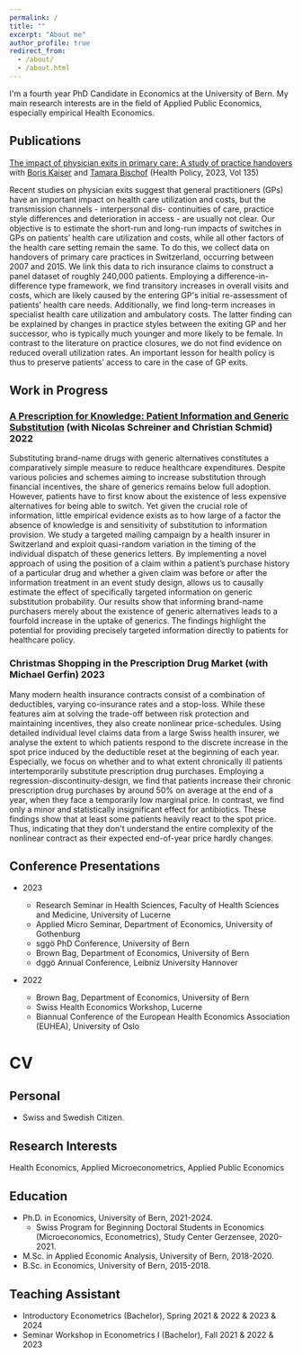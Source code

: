 ```yaml
---
permalink: /
title: ""
excerpt: "About me"
author_profile: true
redirect_from: 
  - /about/
  - /about.html
---
```


I'm a fourth year PhD Candidate in Economics at the University of Bern. My main research interests are in the field of Applied Public Economics, especially empirical Health Economics. 

## Publications
[The impact of physician exits in primary care: A study of practice handovers](https://doi.org/10.1016/j.healthpol.2023.104867) with [Boris Kaiser](https://sites.google.com/site/kaisereconomics/home) and [Tamara Bischof](https://sites.google.com/view/tamarabischof/home) (Health Policy, 2023, Vol 135)

Recent studies on physician exits suggest that general practitioners (GPs) have an important impact on health care utilization and costs, but the transmission channels - interpersonal dis- continuities of care, practice style differences and deterioration in access - are usually not clear. Our objective is to estimate the short-run and long-run impacts of switches in GPs on patients’ health care utilization and costs, while all other factors of the health care setting remain the same. To do this, we collect data on handovers of primary care practices in Switzerland, occurring between 2007 and 2015. We link this data to rich insurance claims to construct a panel dataset of roughly 240,000 patients. Employing a difference-in-difference type framework, we find transitory increases in overall visits and costs, which are likely caused by the entering GP's initial re-assessment of patients’ health care needs. Additionally, we find long-term increases in specialist health care utilization and ambulatory costs. The latter finding can be explained by changes in practice styles between the exiting GP and her successor, who is typically much younger and more likely to be female. In contrast to the literature on practice closures, we do not find evidence on reduced overall utilization rates. An important lesson for health policy is thus to preserve patients’ access to care in the case of GP exits.

## Work in Progress
### [A Prescription for Knowledge: Patient Information and Generic Substitution](https://edoc.unibas.ch/96408/1/2024_05_A_Prescription_for_Knowledge_Patient_Information_and_Generic_Substitution.pdf) (with Nicolas Schreiner and Christian Schmid) 2022
Substituting brand-name drugs with generic alternatives constitutes a comparatively simple measure to reduce healthcare expenditures. Despite various policies and schemes aiming to increase substitution through financial incentives, the share of generics remains below full adoption. However, patients have to first know about the existence of less expensive alternatives for being able to switch. Yet given the crucial role of information, little empirical evidence exists as to how large of a factor the absence of knowledge is and sensitivity of substitution to information provision. We study a targeted mailing campaign by a health insurer in Switzerland and exploit quasi-random variation in the timing of the individual dispatch of these generics letters. By implementing a novel approach of using the position of a claim within a patient’s purchase history of a particular drug and whether a given claim was before or after the information treatment in an event study design, allows us to causally estimate the effect of specifically targeted information on generic substitution probability. Our results show that informing brand-name purchasers merely about the existence of generic alternatives leads to a fourfold increase in the uptake of generics. The findings highlight the potential for providing precisely targeted information directly to patients for healthcare policy.

### Christmas Shopping in the Prescription Drug Market (with Michael Gerfin) 2023
Many modern health insurance contracts consist of a combination of deductibles, varying co-insurance rates and a stop-loss. While these features aim at solving the trade-off between risk protection and maintaining incentives, they also create nonlinear price-schedules. Using detailed individual level claims data from a large Swiss health insurer, we analyse the extent to which patients respond to the discrete increase in the spot price induced by the deductible reset at the beginning of each year. Especially, we focus on whether and to what extent chronically ill patients intertemporarily substitute prescription drug purchases. Employing a regression-discontinuity-design, we find that patients increase their chronic prescription drug purchases by around 50% on average at the end of a year, when they face a temporarily low marginal price. In contrast, we find only a minor and statistically insignificant effect for antibiotics. These findings show that at least some patients heavily react to the spot price. Thus, indicating that they don't understand the entire complexity of the nonlinear contract as their expected end-of-year price hardly changes.


## Conference Presentations
* 2023
  * Research Seminar in Health Sciences, Faculty of Health Sciences and Medicine, University of Lucerne
  * Applied Micro Seminar, Department of Economics, University of Gothenburg  
  * sggö PhD Conference, University of Bern  
  * Brown Bag, Department of Economics, University of Bern
  * dggö Annual Conference, Leibniz University Hannover

* 2022
  * Brown Bag, Department of Economics, University of Bern
  * Swiss Health Economics Workshop, Lucerne
  * Biannual Conference of the European Health Economics Association (EUHEA), University of Oslo  
          
          
# CV

## Personal
* Swiss and Swedish Citizen.

## Research Interests
Health Economics, Applied Microeconometrics, Applied Public Economics

## Education
* Ph.D. in Economics, University of Bern, 2021-2024.
    * Swiss Program for Beginning Doctoral Students in Economics (Microeconomics, Econometrics), Study Center Gerzensee, 2020-2021. 
* M.Sc. in Applied Economic Analysis, University of Bern, 2018-2020.
* B.Sc. in Economics, University of Bern, 2015-2018.


## Teaching Assistant
* Introductory Econometrics (Bachelor), Spring 2021 & 2022 & 2023 & 2024
* Seminar Workshop in Econometrics I (Bachelor), Fall 2021 & 2022 & 2023

